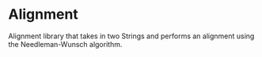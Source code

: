 # Alignment
Alignment library that takes in two Strings and performs an alignment using the Needleman-Wunsch algorithm.
